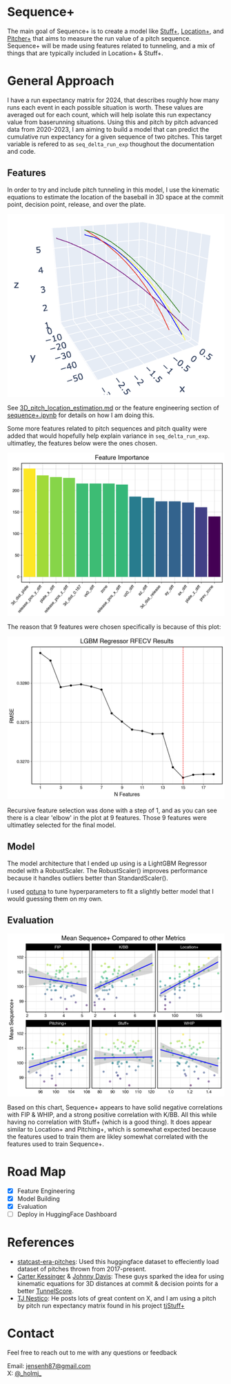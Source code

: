 # Sequence+

The main goal of Sequence+ is to create a model like [Stuff+](https://www.google.com/search?client=safari&rls=en&q=stuff%2B&ie=UTF-8&oe=UTF-8), [Location+](https://www.google.com/search?client=safari&rls=en&q=stuff%2B&ie=UTF-8&oe=UTF-8), and [Pitcher+](https://www.google.com/search?client=safari&rls=en&q=stuff%2B&ie=UTF-8&oe=UTF-8) that aims to measure the run value of a pitch sequence. Sequence+ will be made using features related to tunneling, and a mix of things that are typically included in Location+ & Stuff+.

# General Approach

I have a run expectancy matrix for 2024, that describes roughly how many runs each event in each possible situation is worth. These values are averaged out for each count, which will help isolate this run expectancy value from baserunning situations. Using this and pitch by pitch advanced data from 2020-2023, I am aiming to build a model that can predict the cumulative run expectancy for a given sequence of two pitches. This target variable is refered to as `seq_delta_run_exp` thoughout the documentation and code. 

## Features

In order to try and include pitch tunneling in this model, I use the kinematic equations to estimate the location of the baseball in 3D space at the commit point, decision point, release, and over the plate.

![Yu Darvish Sample](./assets/darvish_samples.png)

See [3D_pitch_location_estimation.md](./DOCS/3D_pitch_location_estimation.md) or the feature engineering section of [sequence+.ipynb](./notebooks/sequence+.ipynb) for details on how I am doing this.

Some more features related to pitch sequences and pitch quality were added that would hopefully help explain variance in `seq_delta_run_exp`. ultimatley, the features below were the ones chosen.

![Feature Importances](assets/feature_importance.png)

The reason that 9 features were chosen specifically is because of this plot:

![RFECV REsults](assets/rfecv_results.png)

Recursive feature selection was done with a step of 1, and as you can see there is a clear 'elbow' in the plot at 9 features. Those 9 features were ultimatley selected for the final model.

## Model

The model architecture that I ended up using is a LightGBM Regressor model with a RobustScaler. The RobustScaler() improves performance because it handles outliers better than StandardScaler().  

I used [optuna](https://optuna.org) to tune hyperparameters to fit a slightly better model that I would guessing them on my own. 

## Evaluation

![Evaluation](./assets/sequence+eval.png)

Based on this chart, Sequence+ appears to have solid negative correlations with FIP & WHIP, and a strong positive correlation with K/BB. All this while having no correlation with Stuff+ (which is a good thing). It does appear similar to Location+ and Pitching+, which is somewhat expected because the features used to train them are likley somewhat correlated with the features used to train Sequence+.

# Road Map

- [x] Feature Engineering
- [x] Model Building
- [x] Evaluation
- [ ] Deploy in HuggingFace Dashboard

# References

- [statcast-era-pitches](https://huggingface.co/datasets/Jensen-holm/statcast-era-pitches): Used this huggingface dataset to effeciently load dataset of pitches thrown from 2017-present.
- [Carter Kessinger](https://x.com/ckessinger44) & [Johnny Davis](https://x.com/Johnny_Davis12): These guys sparked the idea for using kinematic equations for 3D distances at commit & decision points for a better [TunnelScore]().
- [TJ Nestico](https://x.com/TJStats): He posts lots of great content on X, and I am using a pitch by pitch run expectancy matrix found in his project [tjStuff+](https://github.com/tnestico/tjstuff_plus)

# Contact

Feel free to reach out to me with any questions or feedback 

Email: jensenh87@gmail.com <br>
X: [@\_holmj\_](https://x.com/_holmj_)
